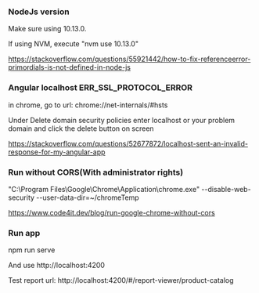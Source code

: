 
### NodeJs version

Make sure using 10.13.0.

If using NVM, execute "nvm use 10.13.0"

https://stackoverflow.com/questions/55921442/how-to-fix-referenceerror-primordials-is-not-defined-in-node-js


### Angular localhost ERR_SSL_PROTOCOL_ERROR

in chrome, go to url: chrome://net-internals/#hsts

Under Delete domain security policies enter localhost or your problem domain and click the delete button on screen

https://stackoverflow.com/questions/52677872/localhost-sent-an-invalid-response-for-my-angular-app

### Run without CORS(With administrator rights)

"C:\Program Files\Google\Chrome\Application\chrome.exe" --disable-web-security  --user-data-dir=~/chromeTemp

https://www.code4it.dev/blog/run-google-chrome-without-cors

### Run app

npm run serve

And use http://localhost:4200

Test report url: http://localhost:4200/#/report-viewer/product-catalog

